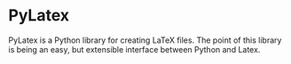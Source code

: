 PyLatex
=======

PyLatex is a Python library for creating LaTeX files. The point of this library
is being an easy, but extensible interface between Python and Latex.
